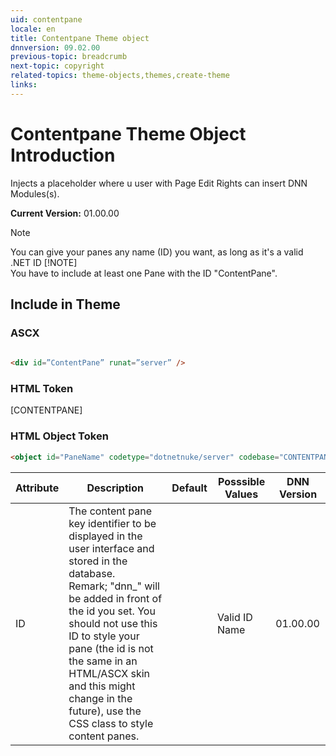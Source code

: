 ```yaml
---
uid: contentpane  
locale: en  
title: Contentpane Theme object  
dnnversion: 09.02.00  
previous-topic: breadcrumb  
next-topic: copyright  
related-topics: theme-objects,themes,create-theme  
links:  
---
```


# Contentpane Theme Object Introduction  

Injects a placeholder where u user with Page Edit Rights can insert DNN Modules(s). 


**Current Version:** 01.00.00  

> [!NOTE]  
> You can give your panes any name (ID) you want, as long as it's a valid .NET ID
> [!NOTE]  
> You have to include at least one Pane with the ID "ContentPane".

## Include in Theme

### ASCX
``` html
  
<div id=”ContentPane” runat=”server” />
```

### HTML Token
[CONTENTPANE]

### HTML Object Token
``` html
<object id="PaneName" codetype="dotnetnuke/server" codebase="CONTENTPANE">
```

| Attribute | Description | Default | Posssible Values | DNN Version |
| --- | --- | --- | --- | --- |
| ID | The content pane key identifier to be displayed in the user interface and stored in the database.<br/>Remark; "dnn_" will be added in front of the id you set. You should not use this ID to style your pane (the id is not the same in an HTML/ASCX skin and this might change in the future), use the CSS class to style content panes.<br/> |  | Valid ID Name | 01.00.00 |